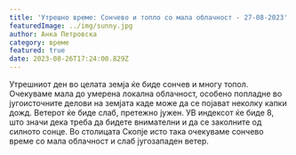 ```yaml
---
title: 'Утрешно време: Сончево и топло со мала облачност - 27-08-2023'
featuredImage: ../img/sunny.jpg
author: Анка Петровска
category: време
featured: true
date: 2023-08-26T17:24:00.829Z
---
```

Утрешниот ден во целата земја ќе биде сончев и многу топол. Очекуваме мала до умерена локална облачност, особено попладне во југоисточните делови на земјата каде може да се појават неколку капки дожд. Ветерот ќе биде слаб, претежно јужен. УВ индексот ќе биде 8, што значи дека треба да бидете внимателни и да се заколните од силното сонце. Во столицата Скопје исто така очекуваме сончево време со мала облачност и слаб југозападен ветер.